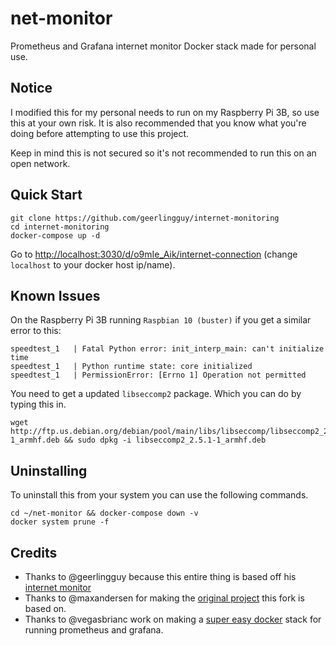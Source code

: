# net-monitor
Prometheus and Grafana internet monitor Docker stack made for personal use.

## Notice
I modified this for my personal needs to run on my Raspberry Pi 3B, so use this at your own risk. It is also recommended that you know what you're doing before attempting to use this project.

Keep in mind this is not secured so it's not recommended to run this on an open network.

## Quick Start
```
git clone https://github.com/geerlingguy/internet-monitoring
cd internet-monitoring
docker-compose up -d
```

Go to [http://localhost:3030/d/o9mIe_Aik/internet-connection](http://localhost:3030/d/o9mIe_Aik/internet-connection) (change `localhost` to your docker host ip/name).

## Known Issues
On the Raspberry Pi 3B running `Raspbian 10 (buster)` if you get a similar error to this:
```
speedtest_1   | Fatal Python error: init_interp_main: can't initialize time
speedtest_1   | Python runtime state: core initialized
speedtest_1   | PermissionError: [Errno 1] Operation not permitted
```

You need to get a updated `libseccomp2` package. Which you can do by typing this in.
```
wget http://ftp.us.debian.org/debian/pool/main/libs/libseccomp/libseccomp2_2.5.1-1_armhf.deb && sudo dpkg -i libseccomp2_2.5.1-1_armhf.deb
```

## Uninstalling
To uninstall this from your system you can use the following commands.
```
cd ~/net-monitor && docker-compose down -v
docker system prune -f
```

## Credits
* Thanks to @geerlingguy because this entire thing is based off his [internet monitor](https://github.com/geerlingguy/internet-pi)
* Thanks to @maxandersen for making the [original project](https://github.com/maxandersen/internet-monitoring) this fork is based on.
* Thanks to @vegasbrianc work on making a [super easy docker](https://github.com/vegasbrianc/github-monitoring) stack for running prometheus and grafana.
